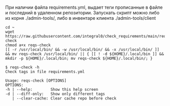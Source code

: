 При наличии файла requirements.yml, выдает теги прописанные в файле и последний в удаленном репозитории.
Запускать скрипт можно либо из корня ./admin-tools/, либо в инвентаре клиента ./admin-tools/client

```
cd ~
wget https://raw.githubusercontent.com/integral0/check_requirements/main/reqs-check
chmod a+x reqs-check
[[ -r /usr/local/bin/ && -w /usr/local/bin/ && -x /usr/local/bin/ ]] && mv reqs-check /usr/local/bin/ || { [[ ! -d ${HOME}/.local/bin ]] && mkdir -p ${HOME}/.local/bin; mv reqs-check ${HOME}/.local/bin/; }
```


```
$ reqs-check -h
Check tags in file requirements.yml

Usage: reqs-check [OPTIONS]
OPTIONS:
-h | --help:        Show this help screen
-d | --diff-only:   Show only different tags
   | --clear-cache: Clear cache repo before check
```

